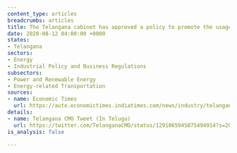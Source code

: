 ```yaml
---
content_type: articles
breadcrumbs: articles
title: The Telangana cabinet has approved a policy to promote the usage of EVs
date: 2020-08-12 04:00:00 +0000
states:
- Telangana
sectors:
- Energy
- Industrial Policy and Business Regulations
subsectors:
- Power and Renewable Energy
- Energy-related Transportation
sources:
- name: Economic Times
  url: https://auto.economictimes.indiatimes.com/news/industry/telangana-govt-exempts-evs-from-road-tax-registration-fees-under-new-policy/77390154
details:
- name: Telangana CMO Tweet (In Telugu)
  url: https://twitter.com/TelanganaCMO/status/1291065945075494914?s=20
is_analysis: false

---
```

